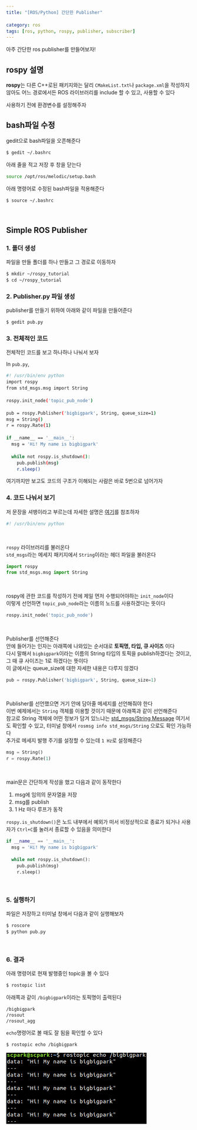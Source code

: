 ```yaml
---
title: "[ROS/Python] 간단한 Publisher"

category: ros
tags: [ros, python, rospy, publisher, subscriber]
---
```


아주 간단한 ros publisher를 만들어보자!<br/>

## rospy 설명

**rospy**는 다른 C++로된 패키지와는 달리 `CMakeList.txt`나 `package.xml`을 작성하지 않아도 어느 경로에서든 ROS 라이브러리를 include 할 수 있고, 사용할 수 있다 <br/>

사용하기 전에 환경변수를 설정해주자<br/>

## bash파일 수정

gedit으로 bash파일을 오픈해준다 <br/>
~~~bash
$ gedit ~/.bashrc
~~~

아래 줄을 적고 저장 후 창을 닫는다 <br/>

~~~bash
source /opt/ros/melodic/setup.bash
~~~

아래 명령어로 수정된 bash파일을 적용해준다 <br/>
~~~bash
$ source ~/.bashrc
~~~

<br/>

## Simple ROS Publisher

### 1. 폴더 생성

파일을 만들 폴더를 하나 만들고 그 경로로 이동하자 <br/>

~~~bash
$ mkdir ~/rospy_tutorial
$ cd ~/rospy_tutorial
~~~

### 2. Publisher.py 파일 생성

publisher를 만들기 위하여 아래와 같이 파일을 만들어준다 <br/>

~~~bash
$ gedit pub.py
~~~

### 3. 전체적인 코드

전체적인 코드를 보고 하나하나 나눠서 보자 <br/>

In `pub.py`, <br/>

~~~bash
#! /usr/bin/env python
import rospy
from std_msgs.msg import String

rospy.init_node('topic_pub_node')

pub = rospy.Publisher('bigbigpark', String, queue_size=1)
msg = String()
r = rospy.Rate(1)

if __name__ == '__main__':
  msg = 'Hi! My name is bigbigpark'
  
  while not rospy.is_shutdown():
    pub.publish(msg)
    r.sleep()
~~~

여기까지만 보고도 코드의 구조가 이해되는 사람은 바로 5번으로 넘어가자 <br/>

### 4. 코드 나눠서 보기

저 문장을 셔뱅이라고 부르는데 자세한 설명은 [여기]()를 참조하자 <br/>

~~~python
#! /usr/bin/env python
~~~

<br/>

`rospy` 라이브러리를 불러온다 <br/>
`std_msgs`라는 메세지 패키지에서 `String`이라는 헤더 파일을 불러온다 <br/>

~~~python
import rospy
from std_msgs.msg import String
~~~

<br/>

rospy에 관한 코드를 작성하기 전에 제일 먼저 수행되어야하는 `init_node`이다 <br/>
이렇게 선언하면 `topic_pub_node`라는 이름의 노드를 사용하겠다는 뜻이다 <br/>

~~~python
rospy.init_node('topic_pub_node')
~~~

<br/>

Publisher를 선언해준다 <br/>
안에 들어가는 인자는 아래쪽에 나와있는 순서대로 **토픽명, 타입, 큐 사이즈** 이다<br/>
다시 말해서 `bigbigpark`이라는 이름의 String 타입의 토픽을 publish하겠다는 것이고, 그 때 큐 사이즈는 1로 하겠다는 뜻이다 <br/>
이 글에서는 queue_size에 대한 자세한 내용은 다루지 않겠다 <br/>

~~~python
pub = rospy.Publisher('bigbigpark', String, queue_size=1)
~~~

<br/>

Publisher를 선언했으면 거기 안에 담아줄 메세지를 선언해줘야 한다 <br/>
이번 예제에서는 `String` 객체를 이용할 것이기 때문에 아래쪽과 같이 선언해준다 <br/>
참고로 String 객체에 어떤 정보가 담겨 있느냐는 [std_msgs/String Message](http://docs.ros.org/en/noetic/api/std_msgs/html/msg/String.html) 여기서도 확인할 수 있고, 터미널 창에서 `rosmsg info std_msgs/String` 으로도 확인 가능하다 <br/>
추가로 메세지 발행 주기를 설정할 수 있는데 `1 Hz`로 설정해준다

~~~python
msg = String()
r = rospy.Rate(1)
~~~

<br/>

main문은 간단하게 작성을 했고 다음과 같이 동작한다 <br/>
1. msg에 임의의 문자열을 저장 <br/>
2. msg를 publish <br/>
3. 1 Hz 마다 루프가 동작

`rospy.is_shutdown()`은 노드 내부에서 예외가 떠서 비정상적으로 종료가 되거나 사용자가 `Ctrl+C`를 눌러서 종료할 수 있음을 의미한다 <br/>

~~~python
if __name__ == '__main__':
  msg = 'Hi! My name is bigbigpark'
  
  while not rospy.is_shutdown():
    pub.publish(msg)
    r.sleep()
~~~

<br/>

### 5. 실행하기

파일은 저장하고 터미널 창에서 다음과 같이 실행해보자 <br/>

~~~bash
$ roscore
$ python pub.py
~~~

<br/>

### 6. 결과

아래 명령어로 현재 발행중인 topic을 볼 수 있다 <br/>

~~~bash
$ rostopic list
~~~

아래쪽과 같이 `/bigbigpark`이라는 토픽명이 출력된다 <br/>

~~~
/bigbigpark
/rosout
/rosout_agg
~~~

`echo`명령어로 볼 때도 잘 됨을 확인할 수 있다 <br/>

~~~bash
$ rostopic echo /bigbigpark
~~~

![](/assets/img/ros/2022-04-20/01.png)